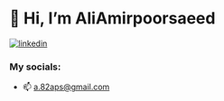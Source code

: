  # 👋 Hi, I’m AliAmirpoorsaeed

 [![linkedin](https://img.shields.io/badge/linkedin-0A66C2?style=for-the-badge&logo=linkedin&logoColor=white)]([https://www.linkedin.com/](https://www.linkedin.com/in/ali-amirpoorsaeed-9499322a2/))

  ### My socials:
- 📫 a.82aps@gmail.com

<!---
Ali82APS/Ali82APS is a ✨ special ✨ repository because its `README.md` (this file) appears on your GitHub profile.
You can click the Preview link to take a look at your changes.
--->
